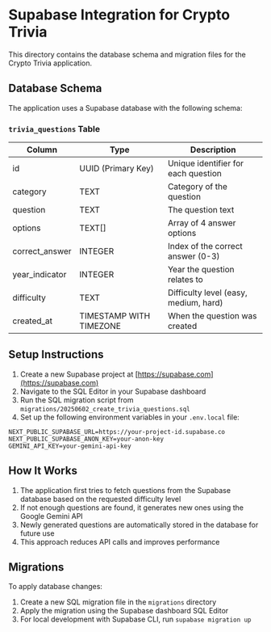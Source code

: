 # Supabase Integration for Crypto Trivia

This directory contains the database schema and migration files for the Crypto Trivia application.

## Database Schema

The application uses a Supabase database with the following schema:

### `trivia_questions` Table

| Column           | Type                    | Description                                |
|------------------|-------------------------|--------------------------------------------|
| id               | UUID (Primary Key)      | Unique identifier for each question        |
| category         | TEXT                    | Category of the question                   |
| question         | TEXT                    | The question text                          |
| options          | TEXT[]                  | Array of 4 answer options                  |
| correct_answer   | INTEGER                 | Index of the correct answer (0-3)          |
| year_indicator   | INTEGER                 | Year the question relates to               |
| difficulty       | TEXT                    | Difficulty level (easy, medium, hard)      |
| created_at       | TIMESTAMP WITH TIMEZONE | When the question was created              |

## Setup Instructions

1. Create a new Supabase project at [https://supabase.com](https://supabase.com)
2. Navigate to the SQL Editor in your Supabase dashboard
3. Run the SQL migration script from `migrations/20250602_create_trivia_questions.sql`
4. Set up the following environment variables in your `.env.local` file:

```
NEXT_PUBLIC_SUPABASE_URL=https://your-project-id.supabase.co
NEXT_PUBLIC_SUPABASE_ANON_KEY=your-anon-key
GEMINI_API_KEY=your-gemini-api-key
```

## How It Works

1. The application first tries to fetch questions from the Supabase database based on the requested difficulty level
2. If not enough questions are found, it generates new ones using the Google Gemini API
3. Newly generated questions are automatically stored in the database for future use
4. This approach reduces API calls and improves performance

## Migrations

To apply database changes:

1. Create a new SQL migration file in the `migrations` directory
2. Apply the migration using the Supabase dashboard SQL Editor
3. For local development with Supabase CLI, run `supabase migration up`
